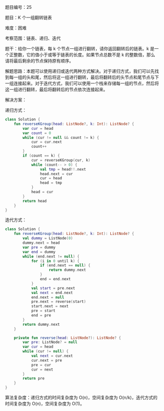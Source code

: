 题目编号：25

题目：K 个一组翻转链表

难度：困难

考察范围：链表、递归、迭代

题干：给你一个链表，每 k 个节点一组进行翻转，请你返回翻转后的链表。k 是一个正整数，它的值小于或等于链表的长度。如果节点总数不是 k 的整数倍，那么请将最后剩余的节点保持原有顺序。

解题思路：本题可以使用递归或迭代两种方式解决。对于递归方式，我们可以先找到每一组的头和尾，然后将这一组进行翻转，最后将翻转后的头节点和尾节点与下一组连接起来。对于迭代方式，我们可以使用一个栈来存储每一组的节点，然后将这一组进行翻转，最后将翻转后的节点依次连接起来。

解决方案：

递归方式：

```kotlin
class Solution {
    fun reverseKGroup(head: ListNode?, k: Int): ListNode? {
        var cur = head
        var count = 0
        while (cur != null && count != k) {
            cur = cur.next
            count++
        }
        if (count == k) {
            cur = reverseKGroup(cur, k)
            while (count-- > 0) {
                val tmp = head!!.next
                head.next = cur
                cur = head
                head = tmp
            }
            head = cur
        }
        return head
    }
}
```

迭代方式：

```kotlin
class Solution {
    fun reverseKGroup(head: ListNode?, k: Int): ListNode? {
        val dummy = ListNode(0)
        dummy.next = head
        var pre = dummy
        var end = dummy
        while (end.next != null) {
            for (i in 0 until k) {
                if (end.next == null) {
                    return dummy.next
                }
                end = end.next
            }
            val start = pre.next
            val next = end.next
            end.next = null
            pre.next = reverse(start)
            start.next = next
            pre = start
            end = pre
        }
        return dummy.next
    }

    private fun reverse(head: ListNode?): ListNode? {
        var pre: ListNode? = null
        var cur = head
        while (cur != null) {
            val next = cur.next
            cur.next = pre
            pre = cur
            cur = next
        }
        return pre
    }
}
```

算法复杂度：递归方式的时间复杂度为 O(n)，空间复杂度为 O(n/k)，迭代方式的时间复杂度为 O(n)，空间复杂度为 O(1)。